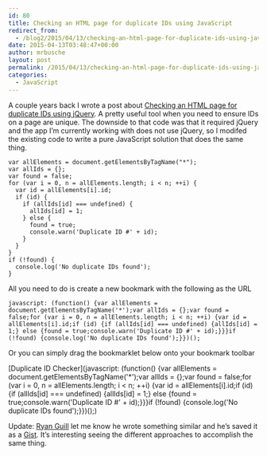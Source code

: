 ```yaml
---
id: 80
title: Checking an HTML page for duplicate IDs using JavaScript
redirect_from:
  - /blog2/2015/04/13/checking-an-html-page-for-duplicate-ids-using-javascript/
date: 2015-04-13T03:48:47+00:00
author: mrbusche
layout: post
permalink: /2015/04/13/checking-an-html-page-for-duplicate-ids-using-javascript/
categories:
  - JavaScript
---
```


A couple years back I wrote a post about [Checking an HTML page for duplicate IDs using jQuery](https://matthewbusche.com/blog/index.cfm/2013/5/10/Checking-HTML-page-for-duplicate-IDs-using-jQuery). A pretty useful tool when you need to ensure IDs on a page are unique. The downside to that code was that it required jQuery and the app I&#8217;m currently working with does not use jQuery, so I modifed the existing code to write a pure JavaScript solution that does the same thing.

    var allElements = document.getElementsByTagName("*");
    var allIds = {};
    var found = false;
    for (var i = 0, n = allElements.length; i < n; ++i) {
      var id = allElements[i].id;
      if (id) {
        if (allIds[id] === undefined) {
          allIds[id] = 1;
        } else {
          found = true;
          console.warn('Duplicate ID #' + id);
        }
      }
    }
    if (!found) {
      console.log('No duplicate IDs found');
    }

All you need to do is create a new bookmark with the following as the URL

    javascript: (function() {var allElements = document.getElementsByTagName('*');var allIds = {};var found = false;for (var i = 0, n = allElements.length; i < n; ++i) {var id = allElements[i].id;if (id) {if (allIds[id] === undefined) {allIds[id] = 1;} else {found = true;console.warn('Duplicate ID #' + id);}}}if (!found) {console.log('No duplicate IDs found');}})();

Or you can simply drag the bookmarklet below onto your bookmark toolbar

[Duplicate ID Checker](javascript: (function() {var allElements = document.getElementsByTagName('\*');var allIds = {};var found = false;for (var i = 0, n = allElements.length; i < n; ++i) {var id = allElements[i].id;if (id) {if (allIds[id] === undefined) {allIds[id] = 1;} else {found = true;console.warn('Duplicate ID #' + id);}}}if (!found) {console.log('No duplicate IDs found');}})();)

Update: [Ryan Guill](https://twitter.com/ryanguill) let me know he wrote something similar and he&#8217;s saved it as a [Gist](https://gist.github.com/ryanguill/36af48201e6d68dbbbe3/). It&#8217;s interesting seeing the different approaches to accomplish the same thing.
